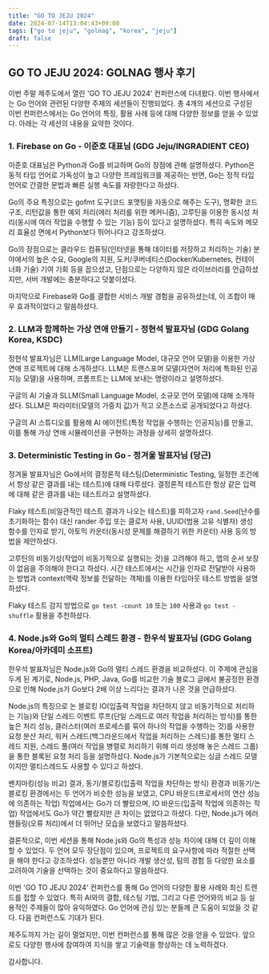 ```yaml
---
title: "GO TO JEJU 2024"
date: 2024-07-14T13:04:43+09:00
tags: ["go to jeju", "golnag", "korea", "jeju"]
draft: false
---
```


## GO TO JEJU 2024: GOLNAG 행사 후기

이번 주말 제주도에서 열린 'GO TO JEJU 2024' 컨퍼런스에 다녀왔다. 이번 행사에서는 Go 언어와 관련된 다양한 주제의 세션들이 진행되었다. 총 4개의 세션으로 구성된 이번 컨퍼런스에서는 Go 언어의 특징, 활용 사례 등에 대해 다양한 정보를 얻을 수 있었다. 아래는 각 세션의 내용을 요약한 것이다.

### 1. Firebase on Go - 이준호 대표님 (GDG Jeju/INGRADIENT CEO)

이준호 대표님은 Python과 Go를 비교하며 Go의 장점에 관해 설명하셨다. Python은 동적 타입 언어로 가독성이 높고 다양한 프레임워크를 제공하는 반면, Go는 정적 타입 언어로 간결한 문법과 빠른 실행 속도를 자랑한다고 하셨다.

Go의 주요 특징으로는 gofmt 도구(코드 포맷팅을 자동으로 해주는 도구), 명확한 코드 구조, 리턴값을 통한 예외 처리(에러 처리를 위한 메커니즘), 고루틴을 이용한 동시성 처리(동시에 여러 작업을 수행할 수 있는 기능) 등이 있다고 설명하셨다. 특히 속도와 메모리 효율성 면에서 Python보다 뛰어나다고 강조하셨다.

Go의 장점으로는 클라우드 컴퓨팅(인터넷을 통해 데이터를 저장하고 처리하는 기술) 분야에서의 높은 수요, Google의 지원, 도커/쿠버네티스(Docker/Kubernetes, 컨테이너화 기술) 기여 기회 등을 꼽으셨고, 단점으로는 다양하지 않은 라이브러리를 언급하셨지만, 서버 개발에는 충분하다고 덧붙이셨다.

마지막으로 Firebase와 Go를 결합한 서비스 개발 경험을 공유하셨는데, 이 조합이 매우 효과적이었다고 말씀하셨다.

### 2. LLM과 함께하는 가상 연애 만들기 - 정현석 발표자님 (GDG Golang Korea, KSDC)

정현석 발표자님은 LLM(Large Language Model, 대규모 언어 모델)을 이용한 가상 연애 프로젝트에 대해 소개하셨다. LLM은 트랜스포머 모델(자연어 처리에 특화된 인공지능 모델)을 사용하며, 프롬프트는 LLM에 보내는 명령이라고 설명하셨다.

구글의 AI 기술과 SLLM(Small Language Model, 소규모 언어 모델)에 대해 소개하셨다. SLLM은 파라미터(모델의 가중치 값)가 적고 오픈소스로 공개되었다고 하셨다.

구글의 AI 스튜디오를 활용해 AI 에이전트(특정 작업을 수행하는 인공지능)를 만들고, 이를 통해 가상 연애 시뮬레이션을 구현하는 과정을 상세히 설명하셨다.

### 3. Deterministic Testing in Go - 정겨울 발표자님 (당근)

정겨울 발표자님은 Go에서의 결정론적 테스팅(Deterministic Testing, 일정한 조건에서 항상 같은 결과를 내는 테스트)에 대해 다루셨다. 결정론적 테스트란 항상 같은 입력에 대해 같은 결과를 내는 테스트라고 설명하셨다.

Flaky 테스트(비일관적인 테스트 결과가 나오는 테스트)를 피하고자 `rand.Seed`(난수를 초기화하는 함수) 대신 rander 주입 또는 클로저 사용, UUID(범용 고유 식별자) 생성 함수를 인자로 받기, 아토믹 카운터(동시성 문제를 해결하기 위한 카운터) 사용 등의 방법을 제안하셨다.

고루틴의 비동기성(작업이 비동기적으로 실행되는 것)을 고려해야 하고, 맵의 순서 보장이 없음을 주의해야 한다고 하셨다. 시간 테스트에서는 시간을 인자로 전달받아 사용하는 방법과 context(맥락 정보를 전달하는 객체)를 이용한 타임아웃 테스트 방법을 설명하셨다.

Flaky 테스트 감지 방법으로 `go test -count 10` 또는 `100` 사용과 `go test -shuffle` 활용을 추천하셨다.

### 4. Node.js와 Go의 멀티 스레드 환경 - 한우석 발표자님 (GDG Golang Korea/아카데미 소프트)

한우석 발표자님은 Node.js와 Go의 멀티 스레드 환경을 비교하셨다. 이 주제에 관심을 두게 된 계기로, Node.js, PHP, Java, Go를 비교한 기술 블로그 글에서 불공정한 환경으로 인해 Node.js가 Go보다 2배 이상 느리다는 결과가 나온 것을 언급하셨다.

Node.js의 특징으로 논 블로킹 IO(입출력 작업을 차단하지 않고 비동기적으로 처리하는 기능)와 단일 스레드 이벤트 루프(단일 스레드로 여러 작업을 처리하는 방식)를 통한 높은 처리 성능, 클러스터(여러 프로세스를 묶어 하나의 작업을 수행하는 것)를 사용한 요청 분산 처리, 워커 스레드(백그라운드에서 작업을 처리하는 스레드)를 통한 멀티 스레드 지원, 스레드 풀(여러 작업을 병렬로 처리하기 위해 미리 생성해 놓은 스레드 그룹) 을 통한 블록된 요청 처리 등을 설명하셨다. Node.js가 기본적으로는 싱글 스레드 모델이지만 멀티스레드도 사용할 수 있다고 하셨다.

벤치마킹(성능 비교) 결과, 동기/블로킹(입출력 작업을 차단하는 방식) 환경과 비동기/논 블로킹 환경에서는 두 언어가 비슷한 성능을 보였고, CPU 바운드(프로세서의 연산 성능에 의존하는 작업) 작업에서는 Go가 더 빨랐으며, IO 바운드(입출력 작업에 의존하는 작업) 작업에서도 Go가 약간 빨랐지만 큰 차이는 없었다고 하셨다. 다만, Node.js가 에러 핸들링(오류 처리)에서 더 뛰어난 모습을 보였다고 말씀하셨다.

결론적으로, 이번 세션을 통해 Node.js와 Go의 특성과 성능 차이에 대해 더 깊이 이해할 수 있었다. 두 언어 모두 장단점이 있으며, 프로젝트의 요구사항에 따라 적절한 선택을 해야 한다고 강조하셨다. 성능뿐만 아니라 개발 생산성, 팀의 경험 등 다양한 요소를 고려하여 기술을 선택하는 것이 중요하다고 말씀하셨다.

이번 'GO TO JEJU 2024' 컨퍼런스를 통해 Go 언어의 다양한 활용 사례와 최신 트렌드를 접할 수 있었다. 특히 AI와의 결합, 테스팅 기법, 그리고 다른 언어와의 비교 등 실용적인 주제들이 많아 유익하였다. Go 언어에 관심 있는 분들께 큰 도움이 되었을 것 같다. 다음 컨퍼런스도 기대가 된다.

제주도까지 가는 길이 멀었지만, 이번 컨퍼런스를 통해 많은 것을 얻을 수 있었다. 앞으로도 다양한 행사에 참여하여 지식을 쌓고 기술력을 향상하는 데 노력하겠다.

감사합니다.
